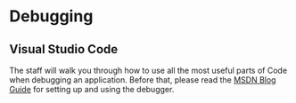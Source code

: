 # Debugging

## Visual Studio Code

The staff will walk you through how to use all the most useful parts of Code when debugging an application. Before that, please read the [MSDN Blog Guide](https://blogs.msdn.microsoft.com/visualstudioalm/2016/03/10/experimental-net-core-debugging-in-vs-code/) for setting up and using the debugger.
